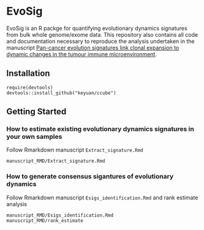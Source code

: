 # EvoSig

EvoSig is an R packge for quantifying evolutionary dynamics signatures from bulk whole genome/exome data. This repository also contains all code and documentation necessary to reproduce the analysis undertaken in the manuscript [Pan-cancer evolution signatures link clonal expansion to dynamic changes in the tumour immune microenvironment](https://www.biorxiv.org/content/10.1101/2023.10.12.560630v1.abstract).

## Installation

```{r}
require(devtools)
devtools::install_github("keyuan/ccube")
```

## Getting Started

### How to estimate existing evolutionary dynamics signatures in your own samples

Follow Rmarkdown manuscript `Extract_signature.Rmd`

```{r}
manuscript_RMD/Extract_signature.Rmd
```

### How to generate consensus sigantures of evolutionary dynamics

Follow Rmarkdown manuscript `Esigs_identification.Rmd` and rank estimate analysis

```{r}
manuscript_RMD/Esigs_identification.Rmd
manuscript_RMD/rank_estimate
```
